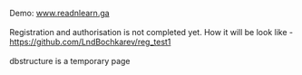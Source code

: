 Demo: www.readnlearn.ga
<br />
<br />
Registration and authorisation is not completed yet.
How it will be look like - https://github.com/LndBochkarev/reg_test1
<br />
<br />
dbstructure is a temporary page
